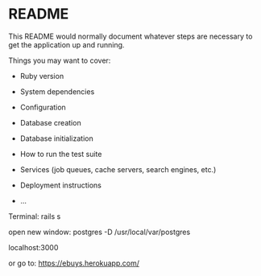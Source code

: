 # README

This README would normally document whatever steps are necessary to get the
application up and running.

Things you may want to cover:

* Ruby version

* System dependencies

* Configuration

* Database creation

* Database initialization

* How to run the test suite

* Services (job queues, cache servers, search engines, etc.)

* Deployment instructions

* ...

Terminal:
rails s

open new window:
postgres -D /usr/local/var/postgres

localhost:3000

or go to:
https://ebuys.herokuapp.com/
